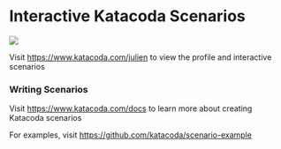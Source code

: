 # Interactive Katacoda Scenarios

[![](http://shields.katacoda.com/katacoda/julien/count.svg)](https://www.katacoda.com/julien "Get your profile on Katacoda.com")

Visit https://www.katacoda.com/julien to view the profile and interactive scenarios

### Writing Scenarios
Visit https://www.katacoda.com/docs to learn more about creating Katacoda scenarios

For examples, visit https://github.com/katacoda/scenario-example
